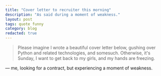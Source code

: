 ```yaml
---
title: "Cover letter to recruiter this morning"
description: "As said during a moment of weakness."
layout: post
tags: quote funny
category: blog
redacted: true
---
```


> Please imagine I wrote a beautiful cover letter below, gushing over Python and related technologies, and somesuch. Otherwise, it's Sunday, I want to get back to my girls, and my hands are freezing.

&mdash; me, looking for a contract, but experiencing a moment of weakness.